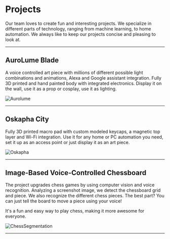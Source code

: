 # Projects

Our team loves to create fun and interesting projects. We specialize in different parts of technology, ranging from machine learning, to home automation. We always like to keep our projects concise and pleasing to look at.

---

## AuroLume Blade

A voice controlled art piece with millions of different possible light combinations and animations, Alexa and Google assistant integration. Fully 3D printed and hand painted body with integrated electronics. Display it on the wall, use it as a prop or cosplay, use it as lighting.

![Aurolume](assets/project_gifs/balde.gif)

---

## Oskapha City

Fully 3D printed macro pad with custom modeled keycaps, a magnetic top layer and Wi-Fi integration. Use it for any home or PC automation you need, set it up as an access point or just display it as an art piece.

![Oskapha](assets/project_gifs/oskapha.gif)

---

## Image-Based Voice-Controlled Chessboard

The project upgrades chess games by using computer vision and voice recognition.
Analyzing a screenshot image, we detect the chessboard grid and piece. We also recognize the different chess pieces. The best part? You can just tell the board to move a piece using your voice!

It's a fun and easy way to play chess, making it more awesome for everyone.

![ChessSegmentation](assets/project_gifs/chess.gif)

---


